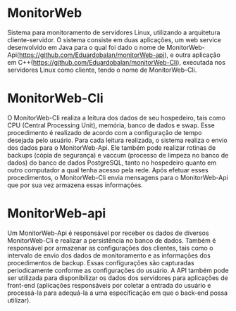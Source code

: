 
# MonitorWeb

Sistema para monitoramento de servidores Linux, utilizando a arquitetura cliente-servidor. O sistema consiste em duas aplicações, um web service desenvolvido em Java para o qual foi dado o nome de MonitorWeb-Api(https://github.com/Eduardobalan/monitorWeb-api), e outra aplicação em C++(https://github.com/Eduardobalan/monitorWeb-Cli), executada nos servidores Linux como cliente, tendo o nome de MonitorWeb-Cli.

# MonitorWeb-Cli

O MonitorWeb-Cli realiza a leitura dos dados de seu hospedeiro, tais como CPU (Central Processing Unit), memória, banco de dados e swap. Esse procedimento é realizado de acordo com a configuração de tempo desejada pelo usuário. Para cada leitura realizada, o sistema realiza o envio dos dados para o MonitorWeb-Api. Ele também pode realizar rotinas de backups (cópia de segurança) e vaccum (processo de limpeza no banco de dados) do banco de dados PostgreSQL, tanto no hospedeiro quanto em outro computador a qual tenha acesso pela rede. Após efetuar esses procedimentos, o MonitorWeb-Cli envia mensagens para o MonitorWeb-Api que por sua vez armazena essas informações.

# MonitorWeb-api

Um MonitorWeb-Api é responsável por receber os dados de diversos MonitorWeb-Cli e realizar a persistência no banco de dados. Também é responsável por armazenar as configurações dos clientes, tais como o intervalo de envio dos dados de monitoramento e as informações dos procedimentos de backup. Essas configurações são capturadas periodicamente conforme as configurações do usuário. A API também pode ser utilizada para disponibilizar os dados dos servidores para aplicações de front-end (aplicações responsáveis por coletar a entrada do usuário e processá-la para adequá-la a uma especificação em que o back-end possa utilizar).
